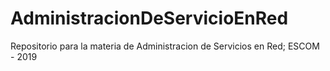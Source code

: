 # AdministracionDeServicioEnRed
Repositorio para la materia de Administracion de Servicios en Red; ESCOM - 2019
